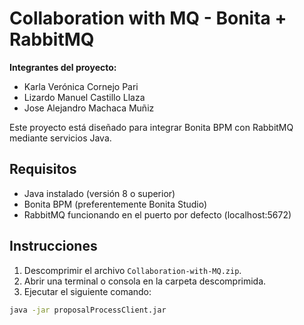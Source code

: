 # Collaboration with MQ - Bonita + RabbitMQ

**Integrantes del proyecto:**
- Karla Verónica Cornejo Pari  
- Lizardo Manuel Castillo Llaza  
- Jose Alejandro Machaca Muñiz

Este proyecto está diseñado para integrar Bonita BPM con RabbitMQ mediante servicios Java.

## Requisitos

- Java instalado (versión 8 o superior)
- Bonita BPM (preferentemente Bonita Studio)
- RabbitMQ funcionando en el puerto por defecto (localhost:5672)

## Instrucciones

1. Descomprimir el archivo `Collaboration-with-MQ.zip`.
2. Abrir una terminal o consola en la carpeta descomprimida.
3. Ejecutar el siguiente comando:

```bash
java -jar proposalProcessClient.jar
